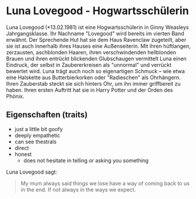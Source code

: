 # Luna Lovegood - Hogwartsschülerin
Luna Lovegood (*13.02.1981) ist eine Hogwartsschülerin in Ginny Weasleys Jahrgangsklasse. Ihr Nachname "Lovegood" wird bereits im vierten Band erwähnt. Der Sprechende Hut hat sie dem Haus Ravenclaw zugeteilt, aber sie ist auch innerhalb ihres Hauses eine Außenseiterin. Mit ihren hüftlangen, zerzausten, aschblonden Haaren, ihren verschwindenden hellblonden Brauen und ihren entrückt blickenden Glubschaugen vermittelt Luna einen Eindruck, der selbst in Zaubererkreisen als "unnormal" und verrückt bewertet wird. Luna trägt auch noch so eigenartigen Schmuck – wie etwa eine Halskette aus Butterbierkorken oder "Radieschen" als Ohrhängern. Ihren Zauberstab steckt sie sich hinters Ohr, um ihn immer griffbereit zu haben. Ihren ersten Auftritt hat sie in Harry Potter und der Orden des Phönix.

## Eigenschaften (traits)
* just a little bit goofy
* deeply empathetic
* can see thestrals
* direct
* honest 
  * does not hesitate in telling or asking you something

Luna Lovegood sagt:

> My mum always said things we lose have a way of coming back to us in the end. 
> If not always in the ways we expect.

